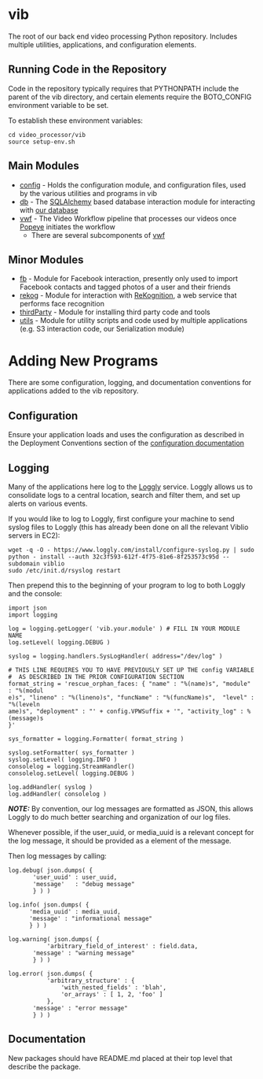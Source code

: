 vib
===============

The root of our back end video processing Python repository.  Includes
multiple utilities, applications, and configuration elements.

Running Code in the Repository
------------------------------

Code in the repository typically requires that PYTHONPATH include the
parent of the vib directory, and certain elements require the
BOTO_CONFIG environment variable to be set.

To establish these environment variables:
```
cd video_processor/vib
source setup-env.sh
```

Main Modules
------------

* [config](./config/README.md) - Holds the configuration module, and configuration files, used by the various utilities and programs in vib
* [db](./db/README.md) - The [SQLAlchemy](http://www.sqlalchemy.org/) based database interaction module for interacting with [our database](../schema/README.md)
* [vwf](./vwf/README.md) - The Video Workflow pipeline that processes our videos once [Popeye](../popeye/README.md) initiates the workflow
  * There are several subcomponents of [vwf](./vwf/README.md)


Minor Modules
-------------

* [fb](./fb/README.md) - Module for Facebook interaction, presently only used to import Facebook contacts and tagged photos of a user and their friends
* [rekog](./rekog/README.md) - Module for interaction with [ReKognition](http://www.rekognition.com/), a web service that performs face recognition
* [thirdParty](./thirdParty/README.md) - Module for installing third party code and tools
* [utils](./utils/README.md) - Module for utility scripts and code used by multiple applications (e.g. S3 interaction code, our Serialization module)

Adding New Programs
===================

There are some configuration, logging, and documentation conventions
for applications added to the vib repository.

Configuration
-------------

Ensure your application loads and uses the configuration as described
in the Deployment Conventions section of the [configuration
documentation](./config/README.md)

Logging
-------

Many of the applications here log to the
[Loggly](https://viblio.loggly.com/dashboards) service. Loggly allows
us to consolidate logs to a central location, search and filter them,
and set up alerts on various events.

If you would like to log to Loggly, first configure your machine to
send syslog files to Loggly (this has already been done on all the
relevant Viblio servers in EC2):

```
wget -q -O - https://www.loggly.com/install/configure-syslog.py | sudo python - install --auth 32c3f593-612f-4f75-81e6-8f253573c95d --subdomain viblio
sudo /etc/init.d/rsyslog restart
```

Then prepend this to the beginning of your program to log to both
Loggly and the console:

```
import json
import logging

log = logging.getLogger( 'vib.your.module' ) # FILL IN YOUR MODULE NAME
log.setLevel( logging.DEBUG )

syslog = logging.handlers.SysLogHandler( address="/dev/log" )

# THIS LINE REQUIRES YOU TO HAVE PREVIOUSLY SET UP THE config VARIABLE
#  AS DESCRIBED IN THE PRIOR CONFIGURATION SECTION
format_string = 'rescue_orphan_faces: { "name" : "%(name)s", "module" : "%(modul
e)s", "lineno" : "%(lineno)s", "funcName" : "%(funcName)s",  "level" : "%(leveln
ame)s", "deployment" : "' + config.VPWSuffix + '", "activity_log" : %(message)s 
}'

sys_formatter = logging.Formatter( format_string )

syslog.setFormatter( sys_formatter )
syslog.setLevel( logging.INFO )
consolelog = logging.StreamHandler()
consolelog.setLevel( logging.DEBUG )

log.addHandler( syslog )
log.addHandler( consolelog )
```

***NOTE:*** 
By convention, our log messages are formatted as JSON, this allows
Loggly to do much better searching and organization of our log files.

Whenever possible, if the user_uuid, or media_uuid is a relevant
concept for the log message, it should be provided as a element of the
message.

Then log messages by calling:
```
log.debug( json.dumps( {
	   'user_uuid' : user_uuid,
	   'message'   : "debug message"
	   } ) )

log.info( json.dumps( {
	  'media_uuid' : media_uuid,
	  'message' : "informational message"
	  } ) )

log.warning( json.dumps( {
           'arbitrary_field_of_interest' : field.data,
	   'message' : "warning message"
	   } ) )

log.error( json.dumps( {
           'arbitrary_structure' : { 
               'with_nested_fields' : 'blah',
               'or_arrays' : [ 1, 2, 'foo' ]
           },
	   'message' : "error message"
	   } ) )
```

Documentation
-------------

New packages should have README.md placed at their top level that
describe the package.


